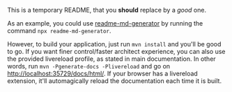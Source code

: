 This is a temporary README, that you **should** replace by a *good* one.

As an example, you could use [readme-md-generator](https://github.com/kefranabg/readme-md-generator)
by running the command `npx readme-md-generator`.

However, to build your application, just run `mvn install` and you'll be good to go.
If you want finer control/faster architect experience, you can also use the provided livereload profile,
as stated in main documentation.
In other words, run `mvn -Pgenerate-docs -Plivereload` and go on [http://localhost:35729/docs/html/](http://localhost:35729/docs/html/). 
If your browser has a livereload extension, it'll automagically reload the documentation each time it is built. 